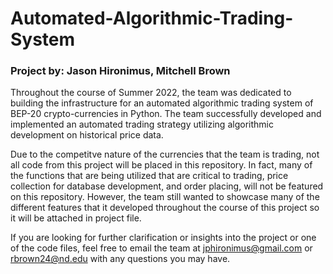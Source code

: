 # Automated-Algorithmic-Trading-System
### Project by: Jason Hironimus, Mitchell Brown

Throughout the course of Summer 2022, the team was dedicated to building the infrastructure for an automated algorithmic trading system of BEP-20 crypto-currencies in Python. The team successfully developed and implemented an automated trading strategy utilizing algorithmic development on historical price data. 

Due to the competitve nature of the currencies that the team is trading, not all code from this project will be placed in this repository. In fact, many of the functions that are being utilized that are critical to trading, price collection for database development, and order placing, will not be featured on this repository. However, the team still wanted to showcase many of the different features that it developed throughout the course of this project so it will be attached in project file. 

If you are looking for further clarification or insights into the project or one of the code files, feel free to email the team at jphironimus@gmail.com or rbrown24@nd.edu with any questions you may have. 
